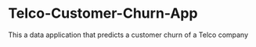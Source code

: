 # Telco-Customer-Churn-App
This a data application that predicts a customer churn of a Telco company
